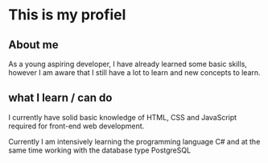 
# This is my profiel

## About me

As a young aspiring developer, I have already learned some basic skills, however I am aware that I still have a lot to learn and new concepts to learn.


## what I learn / can do

I currently have solid basic knowledge of HTML, CSS and JavaScript required for front-end web development.

Currently I am intensively learning the programming language C# and at the same time working with the database type PostgreSQL
